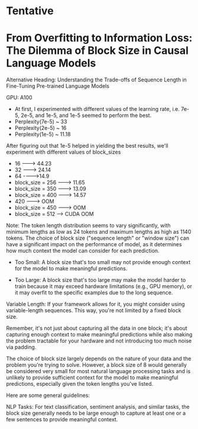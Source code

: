 # Tentative

# From Overfitting to Information Loss: The Dilemma of Block Size in Causal Language Models


Alternative Heading: Understanding the Trade-offs of Sequence Length in Fine-Tuning Pre-trained Language Models


GPU: A100

- At first, I experimented with different values of the learning rate, i.e. 7e-5, 2e-5, and 1e-5, and 1e-5 seemed to perform the best.
- Perplexity(7e-5) ~ 33
- Perplexity(2e-5) ~ 16
- Perplexity(1e-5) ~ 11.18

After figuring out that 1e-5 helped in yielding the best results, we'll experiment with different values of block_sizes
- 16 ---> 44.23
- 32 ---> 24.14
- 64 ---->14.9
- block_size = 256 ---> 11.65
- block_size = 350 ---> 13.09
- block_size = 400 ---> 14.57
- 420 ---> OOM
- block_size = 450 ---> OOM
- block_size = 512 --> CUDA OOM




Note: 
The token length distribution seems to vary significantly, with minimum lengths as low as 24 tokens and maximum lengths as high as 1140 tokens. The choice of block size ("sequence length" or "window size") can have a significant impact on the performance of model, as it determines how much context the model can consider for each prediction.

- Too Small: A block size that's too small may not provide enough context for the model to make meaningful predictions.

- Too Large: A block size that's too large may make the model harder to train because it may exceed hardware limitations (e.g., GPU memory), or it may overfit to the specific examples due to the long sequence.

Variable Length: If your framework allows for it, you might consider using variable-length sequences. This way, you're not limited by a fixed block size.

Remember, it's not just about capturing all the data in one block; it's about capturing enough context to make meaningful predictions while also making the problem tractable for your hardware and not introducing too much noise via padding.

The choice of block size largely depends on the nature of your data and the problem you're trying to solve. However, a block size of 8 would generally be considered very small for most natural language processing tasks and is unlikely to provide sufficient context for the model to make meaningful predictions, especially given the token lengths you've listed.

Here are some general guidelines:

NLP Tasks: For text classification, sentiment analysis, and similar tasks, the block size generally needs to be large enough to capture at least one or a few sentences to provide meaningful context.
